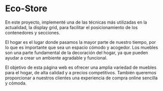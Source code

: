 # Eco-Store

En este proyecto, implementé una de las técnicas más utilizadas en la actualidad, la display grid, para facilitar el posicionamiento de los contenedores y secciones.

El hogar es el lugar donde pasamos la mayor parte de nuestro tiempo, por lo que es importante que sea un espacio cómodo y acogedor. Los muebles son una parte fundamental de la decoración del hogar, ya que pueden ayudar a crear un ambiente agradable y funcional.

El objetivo de esta página web es ofrecer una amplia variedad de muebles para el hogar, de alta calidad y a precios competitivos. También queremos proporcionar a nuestros clientes una experiencia de compra online sencilla y cómoda.
